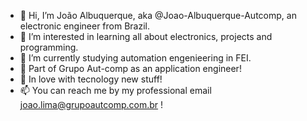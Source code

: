 - 👋 Hi, I’m João Albuquerque, aka @Joao-Albuquerque-Autcomp, an electronic engineer from Brazil.
- 👀 I’m interested in learning all about electronics, projects and programming.
- 🌱 I’m currently studying automation engenieering in FEI.
- 🛒 Part of Grupo Aut-comp as an application engineer!
- 💞️ In love with tecnology new stuff!
- 📫 You can reach me by my professional email joao.lima@grupoautcomp.com.br !

<!---
Joao-Albuquerque-Autcomp/Joao-Albuquerque-Autcomp is a ✨ special ✨ repository because its `README.md` (this file) appears on your GitHub profile.
You can click the Preview link to take a look at your changes.
--->

